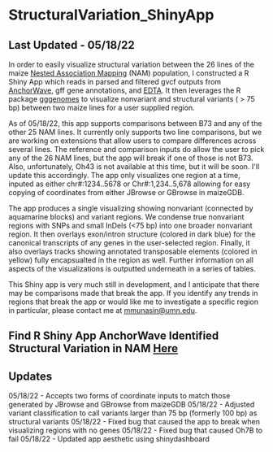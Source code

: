 # StructuralVariation_ShinyApp

## Last Updated - 05/18/22

In order to easily visualize structural variation between the 26 lines of the maize [Nested Association Mapping](https://www.science.org/doi/10.1126/science.abg5289) (NAM) population, I constructed a R Shiny App which reads in parsed and filtered gvcf outputs from [AnchorWave](https://github.com/baoxingsong/AnchorWave), gff gene annotations, and [EDTA](https://github.com/oushujun/EDTA). It then leverages the R package [gggenomes](https://github.com/thackl/gggenomes) to visualize nonvariant and structural variants ( > 75 bp) between two maize lines for a user supplied region.

As of 05/18/22, this app supports comparisons between B73 and any of the other 25 NAM lines. It currently only supports two line comparisons, but we are working on extensions that allow users to compare differences across several lines. The reference and comparison inputs do allow the user to pick any of the 26 NAM lines, but the app will break if one of those is not B73. Also, unfortunately, Oh43 is not available at this time, but it will be soon. I'll update this accordingly. The app only visualizes one region at a time, inputed as either chr#:1234..5678 or Chr#:1,234..5,678 allowing for easy copying of coordinates from either JBrowse or GBrowse in maizeGDB. 

The app produces a single visualizing showing nonvariant (connected by aquamarine blocks) and variant regions. We condense true nonvariant regions  with SNPs and small InDels (<75 bp) into one broader nonvariant region. It then overlays exon/intron structure (colored in dark blue) for the canonical transcripts of any genes in the user-selected region. Finally, it also overlays tracks showing annotated transposable elements (colored in yellow) fully encapsualted in the region as well. Further information on all aspects of the visualizations is outputted underneath in a series of tables. 

This Shiny app is very much still in development, and I anticipate that there may be comparisons made that break the app. If you identify any trends in regions that break the app or would like me to investigate a specific region in particular, please contact me at mmunasin@umn.edu. 

## Find R Shiny App AnchorWave Identified Structural Variation in NAM [Here](https://mmunasin.shinyapps.io/nam_sv/)

## Updates

05/18/22 - Accepts two forms of coordinate inputs to match those generated by JBrowse and GBrowse from maizeGDB
05/18/22 - Adjusted variant classification to call variants larger than 75 bp (formerly 100 bp) as structural variants
05/18/22 - Fixed bug that caused the app to break when visualizing regions with no genes
05/18/22 - Fixed bug that caused Oh7B to fail
05/18/22 - Updated app aesthetic using shinydashboard